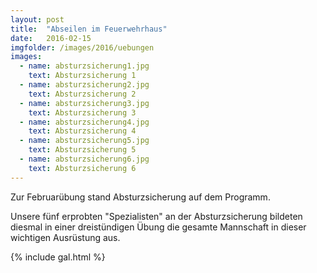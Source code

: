 ```yaml
---
layout: post
title:  "Abseilen im Feuerwehrhaus"
date:   2016-02-15
imgfolder: /images/2016/uebungen
images:
  - name: absturzsicherung1.jpg
    text: Absturzsicherung 1
  - name: absturzsicherung2.jpg
    text: Absturzsicherung 2
  - name: absturzsicherung3.jpg
    text: Absturzsicherung 3
  - name: absturzsicherung4.jpg
    text: Absturzsicherung 4
  - name: absturzsicherung5.jpg
    text: Absturzsicherung 5
  - name: absturzsicherung6.jpg
    text: Absturzsicherung 6
---
```


Zur Februarübung stand Absturzsicherung auf dem Programm.

Unsere fünf erprobten "Spezialisten" an der Absturzsicherung bildeten diesmal in einer dreistündigen Übung die gesamte Mannschaft in dieser wichtigen Ausrüstung aus.

{% include gal.html %}


